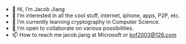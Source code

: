 - 👋 Hi, I’m Jacob Jiang
- 👀 I’m interested in all the cool stuff, internet, iphone, apps, P2P, etc.
- 🌱 I’m currently learning cryptography in Computer Science.
- 💞️ I’m open to collaborate on various possibilities.
- 📫 How to reach me jacob.jiang  at Microsoft or kof2003@126.com

<!---
jacobjiangwei/jacobjiangwei is a ✨ special ✨ repository because its `README.md` (this file) appears on your GitHub profile.
You can click the Preview link to take a look at your changes.
--->
